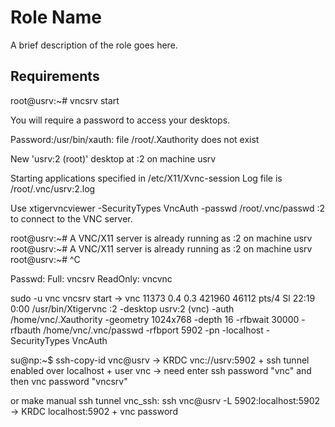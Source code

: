 Role Name
=========

A brief description of the role goes here.

Requirements
------------

root@usrv:~# vncsrv start

You will require a password to access your desktops.

Password:/usr/bin/xauth:  file /root/.Xauthority does not exist

New 'usrv:2 (root)' desktop at :2 on machine usrv

Starting applications specified in /etc/X11/Xvnc-session
Log file is /root/.vnc/usrv:2.log

Use xtigervncviewer -SecurityTypes VncAuth -passwd /root/.vnc/passwd :2 to connect to the VNC server.

root@usrv:~#
A VNC/X11 server is already running as :2 on machine usrv
root@usrv:~# A VNC/X11 server is already running as :2 on machine usrv
root@usrv:~# ^C

Passwd:
Full: vncsrv
ReadOnly: vncvnc

sudo -u vnc vncsrv start
->
vnc      11373  0.4  0.3 421960 46112 pts/4    Sl   22:19   0:00 /usr/bin/Xtigervnc :2 -desktop usrv:2 (vnc) -auth /home/vnc/.Xauthority -geometry 1024x768 -depth 16 -rfbwait 30000 -rfbauth /home/vnc/.vnc/passwd -rfbport 5902 -pn -localhost -SecurityTypes VncAuth

su@np:~$ ssh-copy-id vnc@usrv
->
KRDC
vnc://usrv:5902 + ssh tunnel enabled over localhost + user vnc
-> need enter ssh password "vnc"
and then vnc password "vncsrv"

or make manual ssh tunnel
vnc_ssh:
	ssh vnc@usrv -L 5902:localhost:5902
-> KRDC
localhost:5902 + vnc password